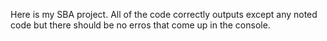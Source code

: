 Here is my SBA project.  All of the code correctly outputs except any noted code but there should be no erros that come up in the console.